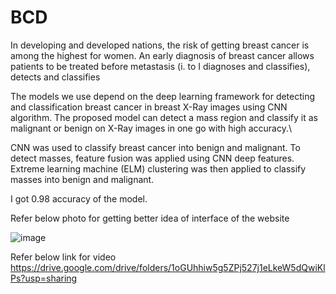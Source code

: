 # BCD
In developing and developed nations, the risk of getting breast cancer is among the highest for women. An early diagnosis of breast cancer allows patients to be treated before metastasis (i. to I diagnoses and classifies), detects and classifies

The models we use depend on the deep learning framework for detecting and classification breast cancer in breast X-Ray images using CNN algorithm. The proposed model    can detect a mass region and classify it as malignant or benign on X-Ray images in one go with high accuracy.\

CNN was used to classify breast cancer into benign and malignant. To detect masses, feature fusion was applied using CNN deep features. Extreme learning machine (ELM) clustering was then applied to classify masses into benign and malignant.

I got 0.98 accuracy of the model.

Refer below photo for getting better idea of interface of the website

![image](https://user-images.githubusercontent.com/59120929/174849045-962fa113-b908-4986-96bb-f478ffb650af.png)


Refer below link for video
https://drive.google.com/drive/folders/1oGUhhiw5g5ZPj527j1eLkeW5dQwiKlPs?usp=sharing

